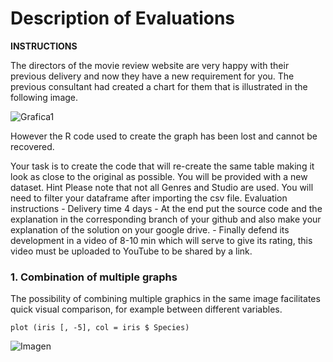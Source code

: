 # Description of Evaluations

**INSTRUCTIONS**

The directors of the movie review website are very happy with their previous delivery and now they have a new requirement for you.
The previous consultant had created a chart for them that is illustrated in the following image.

![Grafica1](https://raw.githubusercontent.com/manuelorozcotoro/Mineria_De_Datos/Unida_2/Evaluaciones/Grafica1.png)


However the R code used to create the graph has been lost and cannot be recovered.

Your task is to create the code that will re-create the same table making it look as close to the original as possible.
You will be provided with a new dataset.
Hint Please note that not all Genres and Studio are used. You will need to filter your dataframe after importing the csv file.
Evaluation instructions - Delivery time 4 days - At the end put the source code and the explanation in the corresponding branch of your github and also make your explanation of the solution on your google drive. - Finally defend its development in a video of 8-10 min which will serve to give its rating, this video must be uploaded to YouTube to be shared by a link.


### 1. Combination of multiple graphs

The possibility of combining multiple graphics in the same image facilitates quick visual comparison, 
for example between different variables.

```
plot (iris [, -5], col = iris $ Species)
```
![Imagen]()
